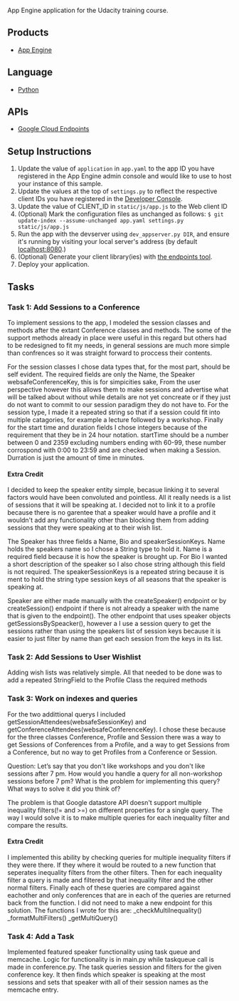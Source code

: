 App Engine application for the Udacity training course.

## Products
- [App Engine][1]

## Language
- [Python][2]

## APIs
- [Google Cloud Endpoints][3]

## Setup Instructions
1. Update the value of `application` in `app.yaml` to the app ID you
   have registered in the App Engine admin console and would like to use to host
   your instance of this sample.
1. Update the values at the top of `settings.py` to
   reflect the respective client IDs you have registered in the
   [Developer Console][4].
1. Update the value of CLIENT_ID in `static/js/app.js` to the Web client ID
1. (Optional) Mark the configuration files as unchanged as follows:
   `$ git update-index --assume-unchanged app.yaml settings.py static/js/app.js`
1. Run the app with the devserver using `dev_appserver.py DIR`, and ensure it's running by visiting your local server's address (by default [localhost:8080][5].)
1. (Optional) Generate your client library(ies) with [the endpoints tool][6].
1. Deploy your application.

## Tasks
### Task 1: Add Sessions to a Conference
To implement sessions to the app, I modeled the session classes and methods after the extant Conference classes and methods. The some of the support methods already in place were useful in this regard but others had to be redesigned to fit my needs, in general sessions are much more simple than confrences so it was straight forward to proccess their contents.

For the session classes I chose data types that, for the most part, should be self evident. The required fields are only the Name, the Speaker websafeConferenceKey, this is for simpicities sake, From the user perspective however this allows them to make sessions and advertise what will be talked about without while details are not yet concreate or if they just do not want to commit to our session paradigm they do not have to. For the session type, I made it a repeated string so that if a session could fit into multiple catagories, for example a lecture followed by a workshop. Finally for the start time and duration fields I chose integers because of the requirement that they be in 24 hour notation. startTime should be a number between 0 and 2359 excluding numbers ending with 60-99, these number corrospond with 0:00 to 23:59 and are checked when making a Session. Durration is just the amount of time in minutes.

#### Extra Credit
I decided to keep the speaker entity simple, becasue linking it to several factors would have been convoluted and pointless. All it really needs is a list of sessions that it will be speaking at. I decided not to link it to a profile because there is no garentee that a speaker would have a profile and it wouldn't add any functionality other than blocking them from adding sessions that they were speaking at to their wish list.

The Speaker has three fields a Name, Bio and speakerSessionKeys. Name holds the speakers name so I chose a String type to hold it. Name is a required field because it is how the speaker is brought up. For Bio I wanted a short description of the speaker so I also chose string although this field is not required. The speakerSessionKeys is a repeated string because it is ment to hold the string type session keys of all seasons that the speaker is speaking at.

Speaker are either made manually with the createSpeaker() endpoint or by createSession() endpoint if there is not already a speaker with the name that is given to the endpoint(). The other endpoint that uses speaker objects getSessionsBySpeacker(), however a I use a session query to get the sessions rather than using the speakers list of session keys because it is easier to just filter by name than get each session from the keys in its list.

### Task 2: Add Sessions to User Wishlist
Adding wish lists was relatively simple. All that needed to be done was to add a repeated StringField to the Profile Class the required methods

### Task 3: Work on indexes and queries
For the two addittional querys I included getSessionAttendees(websafeSessionKey) and getConferenceAttendees(websafeConferenceKey). I chose these because for the three classes Conference, Profile and Session there was a way to get Sessions of Conferences from a Profile, and a way to get Sessions from a Conference, but no way to get Profiles from a Conference or Session.

Question: Let’s say that you don't like workshops and you don't like sessions after 7 pm. How would you handle a query for all non-workshop sessions before 7 pm? What is the problem for implementing this query? What ways to solve it did you think of?

The problem is that Google datastore API doesn't support multiple inequality filters(!= and >=) on different properties for a single query. The way I would solve it is to make multiple queries for each inequality filter and compare the results.

#### Extra Credit
I implemented this ability by checking queries for multiple inequality filters if they were there. If they where it would be routed to a new function that seperates inequality filters from the other filters. Then for each inequality filter a query is made and filtered by that inequality filter and the other normal filters. Finally each of these queries are compared against eachother and only conferences that are in each of the queries are returned back from the function. I did not need to make a new endpoint for this solution.
The functions I wrote for this are:
_checkMultiInequality()
_formatMultiFilters()
_getMultiQuery()

### Task 4: Add a Task
Implemented featured speaker functionality using task queue and memcache. Logic for functionality is in main.py while taskqueue call is made in conference.py. The task queries session and filters for the given conference key. It then finds which speaker is speaking at the most sessions and sets that speaker with all of their session names as the memcache entry.


[1]: https://developers.google.com/appengine
[2]: http://python.org
[3]: https://developers.google.com/appengine/docs/python/endpoints/
[4]: https://console.developers.google.com/
[5]: https://localhost:8080/
[6]: https://developers.google.com/appengine/docs/python/endpoints/endpoints_tool
